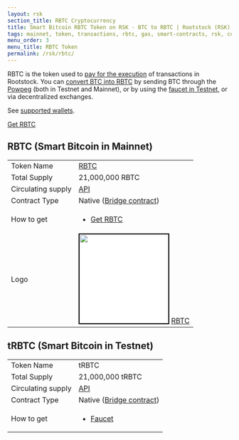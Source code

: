 ```yaml
---
layout: rsk
section_title: RBTC Cryptocurrency
title: Smart Bitcoin RBTC Token on RSK - BTC to RBTC | Rootstock (RSK)
tags: mainnet, token, transactions, rbtc, gas, smart-contracts, rsk, conversion, price, gas-price, gas-cost, smart bitcoin, bitcoin
menu_order: 3
menu_title: RBTC Token
permalink: /rsk/rbtc/
---
```


RBTC is the token used to [pay for the execution](/rsk/rbtc/gas/) of transactions in Rootstock. You can [convert BTC into RBTC](/rsk/rbtc/conversion/) by sending BTC through the [Powpeg](/guides/two-way-peg-app/) (both in Testnet and Mainnet), or by using the [faucet in Testnet](https://faucet.testnet.rsk.co/), or via decentralized exchanges.

See [supported wallets](/wallet/use/).

<div class="btn-container">
  <span></span>
    <a class="green" href="https://rootstock.io/rbtc/#get-rbtc">Get RBTC</a>
</div>

## RBTC (Smart Bitcoin in Mainnet)

<table class="table">
  <tbody>
    <tr>
      <td scope="row">Token Name</td>
      <td><a href="https://coinmarketcap.com/currencies/rsk-smart-bitcoin/" target="_blank">RBTC</a></td>
    </tr>
    <tr>
      <td scope="row">Total Supply</td>
      <td>21,000,000 RBTC</td>
    </tr>
    <tr>
      <td scope="row">Circulating supply</td>
      <td><a href="https://be.explorer.rootstock.io/circulating" target="_blank">API</a></td>
    </tr>
    <tr>
      <td scope="row">Contract Type</td>
      <td>Native (<a href="https://explorer.rsk.co/address/0x0000000000000000000000000000000001000006" target="_blank">Bridge contract</a>)</td>
    </tr>
    <tr>
      <td scope="row">How to get</td>
      <td>
        <ul>
            <li><a href="https://rootstock.io/rbtc/#get-rbtc" target="_blank">Get RBTC</a></li>
        </ul>
      </td>
    </tr>
    <tr>
      <td scope="row">Logo</td>
      <td>
        <img src="/assets/img/rsk/RBTC-logo.png" style="border: 2px solid black; width: 200px; height: 200px; background: white;" />
        <a href="/assets/img/rsk/RBTC-logo.png" target="_blank">RBTC</a>
      </td>
    </tr>
  </tbody>
</table>

## tRBTC (Smart Bitcoin in Testnet)

<table class="table">
  <tbody>
    <tr>
      <td scope="row">Token Name</td>
      <td>tRBTC</td>
    </tr>
    <tr>
      <td scope="row">Total Supply</td>
      <td>21,000,000 tRBTC</td>
    </tr>
    <tr>
      <td scope="row">Circulating supply</td>
      <td><a href="https://be.explorer.testnet.rootstock.io/circulating" target="_blank">API</a></td>
    </tr>
    <tr>
      <td scope="row">Contract Type</td>
      <td>Native (<a href="https://explorer.testnet.rsk.co/address/0x0000000000000000000000000000000001000006" target="_blank">Bridge contract</a>)</td>
    </tr>
    <tr>
      <td scope="row">How to get</td>
      <td>
        <ul>
            <li><a href="https://faucet.rsk.co" target="_blank">Faucet</a></li>
        </ul>
      </td>
    </tr>
  </tbody>
</table>
